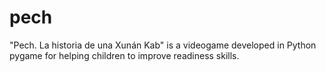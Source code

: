 # pech
"Pech. La historia de una Xunán Kab" is a videogame developed in Python pygame for helping children to improve readiness skills.
